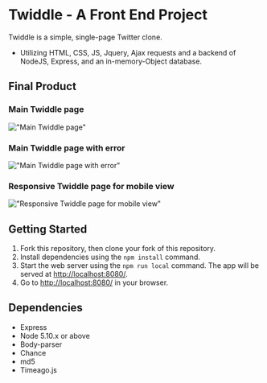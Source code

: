 # Twiddle - A Front End Project

Twiddle is a simple, single-page Twitter clone.

- Utilizing HTML, CSS, JS, Jquery, Ajax requests and a backend of NodeJS, Express, and an in-memory-Object database.

## Final Product

### Main Twiddle page

!["Main Twiddle page"](https://github.com/vorotyna/tweeter/blob/master/docs/main-page.png?raw=true)

### Main Twiddle page with error

!["Main Twiddle page with error"](https://github.com/vorotyna/tweeter/blob/master/docs/error-message.png?raw=true)

### Responsive Twiddle page for mobile view

!["Responsive Twiddle page for mobile view"](https://github.com/vorotyna/tweeter/blob/master/docs/mobile.png?raw=true)

## Getting Started

1. Fork this repository, then clone your fork of this repository.
2. Install dependencies using the `npm install` command.
3. Start the web server using the `npm run local` command. The app will be served at <http://localhost:8080/>.
4. Go to <http://localhost:8080/> in your browser.

## Dependencies

- Express
- Node 5.10.x or above
- Body-parser
- Chance
- md5
- Timeago.js

